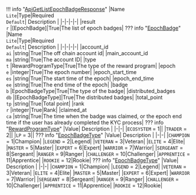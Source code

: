 !!! info "[ApiGetListEpochBadgeResponse](/../../schemas/api_get_list_epoch_badge_response)"
    |Name<br>`Lite`|Type|Required<br>`Default`| Description |
    |-|-|-|-|
    |result<br>`r` |[EpochBadge]|True|The list of epoch badges|
    ??? info "[EpochBadge](/../../schemas/epoch_badge)"
        |Name<br>`Lite`|Type|Required<br>`Default`| Description |
        |-|-|-|-|
        |account_id<br>`ai` |string|True|The off chain account id|
        |main_account_id<br>`ma` |string|True|The account ID|
        |type<br>`t` |RewardProgramType|True|The type of the reward program|
        |epoch<br>`e` |integer|True|The epoch number|
        |epoch_start_time<br>`es` |string|True|The start time of the epoch|
        |epoch_end_time<br>`ee` |string|True|The end time of the epoch|
        |badge<br>`b` |EpochBadgeType|True|The type of the badge|
        |distributed_badges<br>`db` |[EpochBadgeType]|True|The distributed badges|
        |total_point<br>`tp` |string|True|Total point|
        |rank<br>`r` |integer|True|Rank|
        |claimed_at<br>`ca` |string|True|The time when the badge was claimed, or the epoch end time if the user has already completed the KYC process|
        ??? info "[RewardProgramType](/../../schemas/reward_program_type)"
            |Value| Description |
            |-|-|
            |`ECOSYSTEM` = 1||
            |`TRADER` = 2||
            |`LP` = 3||
        ??? info "[EpochBadgeType](/../../schemas/epoch_badge_type)"
            |Value| Description |
            |-|-|
            |`CHAMPION` = 1|Champion|
            |`LEGEND` = 2|Legend|
            |`VETERAN` = 3|Veteran|
            |`ELITE` = 4|Elite|
            |`MASTER` = 5|Master|
            |`EXPERT` = 6|Expert|
            |`WARRIOR` = 7|Warrior|
            |`SERGEANT` = 8|Sergeant|
            |`RANGER` = 9|Ranger|
            |`CHALLENGER` = 10|Challenger|
            |`APPRENTICE` = 11|Apprentice|
            |`ROOKIE` = 12|Rookie|
        ??? info "[EpochBadgeType](/../../schemas/epoch_badge_type)"
            |Value| Description |
            |-|-|
            |`CHAMPION` = 1|Champion|
            |`LEGEND` = 2|Legend|
            |`VETERAN` = 3|Veteran|
            |`ELITE` = 4|Elite|
            |`MASTER` = 5|Master|
            |`EXPERT` = 6|Expert|
            |`WARRIOR` = 7|Warrior|
            |`SERGEANT` = 8|Sergeant|
            |`RANGER` = 9|Ranger|
            |`CHALLENGER` = 10|Challenger|
            |`APPRENTICE` = 11|Apprentice|
            |`ROOKIE` = 12|Rookie|
